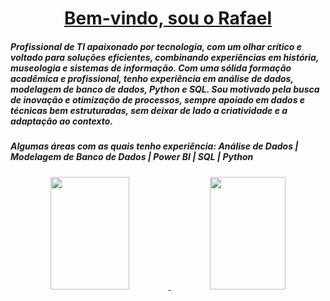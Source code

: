 <h1 align=center><a target="_blank" href="https://demo.gethugothemes.com/liva" rel="nofollow">Bem-vindo, sou o Rafael</a> <a  target="_blank"></a></h1>


##### Profissional de TI apaixonado por tecnologia, com um olhar crítico e voltado para soluções eficientes, combinando experiências em história, museologia e sistemas de informação. Com uma sólida formação acadêmica e profissional, tenho experiência em análise de dados, modelagem de banco de dados, Python e SQL. Sou motivado pela busca de inovação e otimização de processos, sempre apoiado em dados e técnicas bem estruturadas, sem deixar de lado a criatividade e a adaptação ao contexto.

##### Algumas áreas com as quais tenho experiência: Análise de Dados | Modelagem de Banco de Dados | Power BI | SQL | Python

<div align="center">
  <a href="https://github.com/RafaelSpumbergSeus">
  <img height="180em" width="50%" src="https://github-readme-stats.vercel.app/api?username=RafaelSpumbergSeus&show_icons=true&theme=radical&include_all_commits=true&count_private=true"/>
  <img height="180em" width="49%" src="https://github-readme-stats.vercel.app/api/top-langs/?username=RafaelSpumbergSeus&layout=compact&langs_count=7&theme=radical"/>
